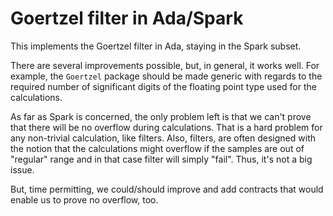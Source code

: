 # Goertzel filter in Ada/Spark

This implements the Goertzel filter in Ada, staying in the Spark
subset.

There are several improvements possible, but, in general, it works
well. For example, the `Goertzel` package should be made generic with
regards to the required number of significant digits of the floating
point type used for the calculations.

As far as Spark is concerned, the only problem left is that we can't
prove that there will be no overflow during calculations.  That is a
hard problem for any non-trivial calculation, like filters.  Also,
filters, are often designed with the notion that the calculations
might overflow if the samples are out of "regular" range and in that
case filter will simply "fail". Thus, it's not a big issue.

But, time permitting, we could/should improve and add contracts that
would enable us to prove no overflow, too.
